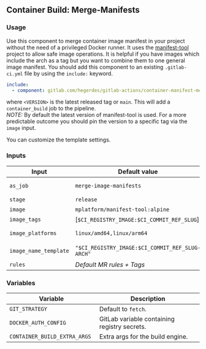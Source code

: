 ## Container Build: Merge-Manifests

### Usage

Use this component to merge container image manifest in your project without the need of a privileged Docker runner. It uses the [manifest-tool](https://github.com/estesp/manifest-tool) project to allow safe image operations. It is helpful if you have images which include the arch as a tag but you want to combine them to one general image manifest.
You should add this component to an existing `.gitlab-ci.yml` file by using the `include:`
keyword.

```yaml
include:
  - component: gitlab.com/hegerdes/gitlab-actions/container-manifest-merge@<VERSION>
```

where `<VERSION>` is the latest released tag or `main`. This will add a `container_build` job to the pipeline.  
*NOTE:* By default the latest version of manifest-tool is used. For a more predictable outcome you should pin the version to a specific tag via the `image` input.


You can customize the template settings.
### Inputs

| Input                 | Default value                                   | Description                                                                                                                                                                                      |
| --------------------- | ----------------------------------------------- | ------------------------------------------------------------------------------------------------------------------------------------------------------------------------------------------------ |
| `as_job`              | `merge-image-manifests`                         | The name of the job that gets imported. Use ".my_job" to include as template                                                                                                                     |
| `stage`               | `release`                                       | The stage where you want the job to be added                                                                                                                                                     |
| `image`               | `mplatform/manifest-tool:alpine`                | The Docker image of kaniko                                                                                                                                                                       |
| `image_tags`          | [`$CI_REGISTRY_IMAGE:$CI_COMMIT_REF_SLUG`]      | Array of the image tags manifests to push.                                                                                                                                                       |
| `image_platforms`     | `linux/amd64,linux/arm64`                       | It supports linux/amd64,linux/arm64,linux/arm/v5,linux/arm/v7,linux/s390x.                                                                                                                       |
| `image_name_template` | `"$CI_REGISTRY_IMAGE:$CI_COMMIT_REF_SLUG-ARCH"` | The template that matches the existing image tags. The `ARCH` is a placeholder and will be replaced. For more see [here](https://github.com/estesp/manifest-tool?tab=readme-ov-file#createpush). |
| `rules`               | *Default MR rules + Tags*                       | The rules when the job runs                                                                                                                                                                      |

### Variables

| Variable                      | Description                                  |
| ----------------------------- | -------------------------------------------- |
| `GIT_STRATEGY`                | Default to `fetch`.                          |
| `DOCKER_AUTH_CONFIG `         | GitLab variable containing registry secrets. |
| `CONTAINER_BUILD_EXTRA_ARGS ` | Extra args for the build engine.             |
